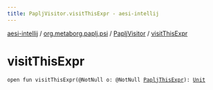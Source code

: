 ```yaml
---
title: PapljVisitor.visitThisExpr - aesi-intellij
---
```


[aesi-intellij](../../index.html) / [org.metaborg.paplj.psi](../index.html) / [PapljVisitor](index.html) / [visitThisExpr](.)

# visitThisExpr

`open fun visitThisExpr(@NotNull o: @NotNull `[`PapljThisExpr`](../-paplj-this-expr/index.html)`): `[`Unit`](https://kotlinlang.org/api/latest/jvm/stdlib/kotlin/-unit/index.html)